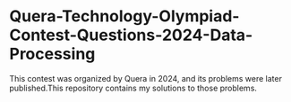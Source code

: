 # Quera-Technology-Olympiad-Contest-Questions-2024-Data-Processing
This contest was organized by Quera in 2024, and its problems were later published.This repository contains my solutions to those problems.
